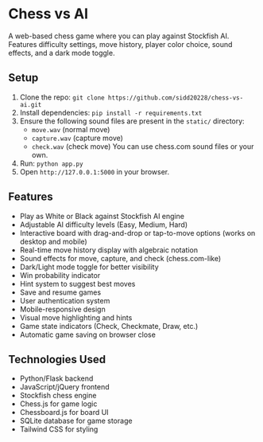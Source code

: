 # Chess vs AI
A web-based chess game where you can play against Stockfish AI. Features difficulty settings, move history, player color choice, sound effects, and a dark mode toggle.

## Setup
1. Clone the repo: `git clone https://github.com/sidd20228/chess-vs-ai.git`
2. Install dependencies: `pip install -r requirements.txt`
3. Ensure the following sound files are present in the `static/` directory:
   - `move.wav` (normal move)
   - `capture.wav` (capture move)
   - `check.wav` (check move)
   You can use chess.com sound files or your own.
4. Run: `python app.py`
5. Open `http://127.0.0.1:5000` in your browser.

## Features
- Play as White or Black against Stockfish AI engine
- Adjustable AI difficulty levels (Easy, Medium, Hard)
- Interactive board with drag-and-drop or tap-to-move options (works on desktop and mobile)
- Real-time move history display with algebraic notation
- Sound effects for move, capture, and check (chess.com-like)
- Dark/Light mode toggle for better visibility
- Win probability indicator
- Hint system to suggest best moves
- Save and resume games
- User authentication system
- Mobile-responsive design
- Visual move highlighting and hints
- Game state indicators (Check, Checkmate, Draw, etc.)
- Automatic game saving on browser close

## Technologies Used
- Python/Flask backend
- JavaScript/jQuery frontend 
- Stockfish chess engine
- Chess.js for game logic
- Chessboard.js for board UI
- SQLite database for game storage
- Tailwind CSS for styling


